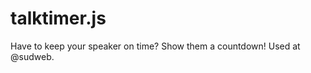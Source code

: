 talktimer.js
============

Have to keep your speaker on time? Show them a countdown! Used at @sudweb.